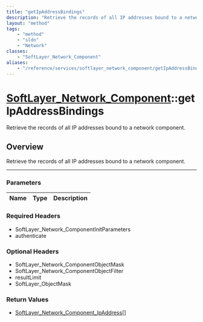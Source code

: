 ```yaml
---
title: "getIpAddressBindings"
description: "Retrieve the records of all IP addresses bound to a network component."
layout: "method"
tags:
    - "method"
    - "sldn"
    - "Network"
classes:
    - "SoftLayer_Network_Component"
aliases:
    - "/reference/services/softlayer_network_component/getIpAddressBindings"
---
```

# [SoftLayer_Network_Component](/reference/services/SoftLayer_Network_Component)::getIpAddressBindings


Retrieve the records of all IP addresses bound to a network component.


## Overview 
Retrieve the records of all IP addresses bound to a network component.

-----

### Parameters 
|Name | Type | Description |
| --- | --- | --- |


### Required Headers
* SoftLayer_Network_ComponentInitParameters
* authenticate


### Optional Headers
* SoftLayer_Network_ComponentObjectMask
* SoftLayer_Network_ComponentObjectFilter
* resultLimit
* SoftLayer_ObjectMask

### Return Values
* <a href='/reference/datatypes/SoftLayer_Network_Component_IpAddress'>SoftLayer_Network_Component_IpAddress[] </a>




